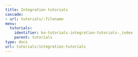 ```yaml
---
title: Integration tutorials
cascade:
- url: tutorials/:filename
menu:
  tutorials:
    identifier: ko-tutorials-integration-tutorials-_index
    parent: tutorials
type: docs
url: tutorials/integration-tutorials
---
```


